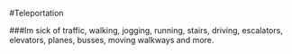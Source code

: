 #Teleportation

###Im sick of traffic, walking, jogging, running, stairs, driving, escalators, elevators, planes, busses, moving walkways and more.